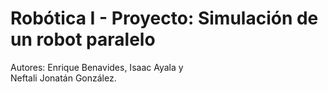 # Robótica I - Proyecto: Simulación de un robot paralelo

Autores: Enrique Benavides, Isaac Ayala y  
Neftali Jonatán González.


